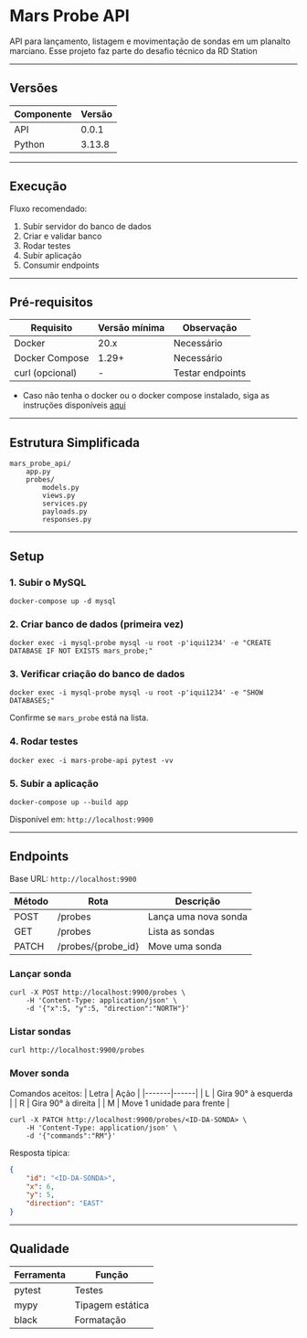 # Mars Probe API

API para lançamento, listagem e movimentação de sondas em um planalto marciano. Esse projeto faz parte do desafio técnico da RD Station

---
## Versões
| Componente | Versão |
|------------|--------|
| API        | 0.0.1  |
| Python     | 3.13.8   |

---
## Execução

Fluxo recomendado:
1. Subir servidor do banco de dados
2. Criar e validar banco
3. Rodar testes
4. Subir aplicação
5. Consumir endpoints

---
## Pré-requisitos
| Requisito | Versão mínima | Observação |
|-----------|---------------|------------|
| Docker    | 20.x          | Necessário |
| Docker Compose | 1.29+    | Necessário |
| curl (opcional) | -       | Testar endpoints |

- Caso não tenha o docker ou o docker compose instalado, siga as instruções disponíveis [aqui](https://docs.docker.com/engine/)
---
## Estrutura Simplificada
```
mars_probe_api/
	app.py
	probes/
		models.py
		views.py
		services.py
		payloads.py
		responses.py
```

---
## Setup

### 1. Subir o MySQL
```
docker-compose up -d mysql
```

### 2. Criar banco de dados (primeira vez)
```
docker exec -i mysql-probe mysql -u root -p'iqui1234' -e "CREATE DATABASE IF NOT EXISTS mars_probe;"
```

### 3. Verificar criação do banco de dados
```
docker exec -i mysql-probe mysql -u root -p'iqui1234' -e "SHOW DATABASES;"
```
Confirme se `mars_probe` está na lista.

### 4. Rodar testes

```
docker exec -i mars-probe-api pytest -vv
```

### 5. Subir a aplicação
```
docker-compose up --build app
```
Disponível em: `http://localhost:9900`

---
## Endpoints
Base URL: `http://localhost:9900`

| Método | Rota | Descrição |
|--------|------|-----------|
| POST | /probes | Lança uma nova sonda |
| GET  | /probes | Lista as sondas |
| PATCH | /probes/{probe_id} | Move uma sonda |

### Lançar sonda
```
curl -X POST http://localhost:9900/probes \
	-H 'Content-Type: application/json' \
	-d '{"x":5, "y":5, "direction":"NORTH"}'
```

### Listar sondas
```
curl http://localhost:9900/probes
```

### Mover sonda
Comandos aceitos:
| Letra | Ação |
|-------|------|
| L | Gira 90° à esquerda |
| R | Gira 90° à direita |
| M | Move 1 unidade para frente |

```
curl -X PATCH http://localhost:9900/probes/<ID-DA-SONDA> \
	-H 'Content-Type: application/json' \
	-d '{"commands":"RM"}'
```

Resposta típica:
```json
{
	"id": "<ID-DA-SONDA>",
	"x": 6,
	"y": 5,
	"direction": "EAST"
}
```

---
## Qualidade
| Ferramenta | Função |
|------------|--------|
| pytest | Testes |
| mypy | Tipagem estática |
| black | Formatação |

